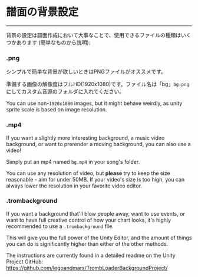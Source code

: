 # 譜面の背景設定
---

背景の設定は譜面作成において大事なことで、使用できるファイルの種類はいくつかあります (簡単なものから説明):

### .png

シンプルで簡単な背景が欲しいときはPNGファイルがオススメです。

準備する画像の解像度はフルHD(1920x1080)です。ファイル名は「bg」`bg.png` にしてカスタム音源のフォルダに入れてください。

You can use non-`1920x1080` images, but it might behave weirdly, as unity sprite scale is based on image resolution.

### .mp4

If you want a slightly more interesting background, a music video background, or want to prerender a moving background, you can also use a video!

Simply put an mp4 named `bg.mp4` in your song's folder.

You can use any resolution of video, but **please** try to keep the size reasonable - aim for under 50MB. If your video's size is too high, you can always lower the resolution in your favorite video editor.

### .trombackground

If you want a background that'll blow people away, want to use events, or want to have full creative control of how your chart looks, it's highly recommended to use a `.trombackground` file.

This will give you the full power of the Unity Editor, and the amount of things you can do is significantly higher than either of the other methods.

The instructions are currently found in a detailed readme on the Unity Project GitHub: <https://github.com/legoandmars/TrombLoaderBackgroundProject/>